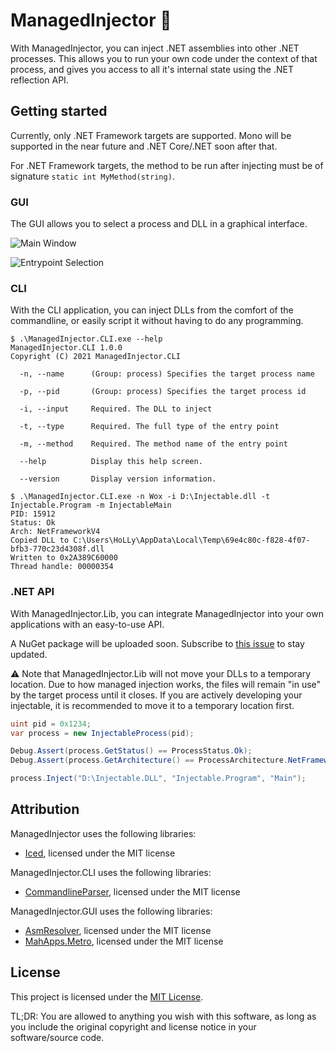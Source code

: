 # ManagedInjector 💉

With ManagedInjector, you can inject .NET assemblies into other .NET processes.
This allows you to run your own code under the context of that process, and
gives you access to all it's internal state using the .NET reflection API.

## Getting started

Currently, only .NET Framework targets are supported. Mono will be supported in
the near future and .NET Core/.NET soon after that.

For .NET Framework targets, the method to be run after injecting must be of
signature `static int MyMethod(string)`.

### GUI
The GUI allows you to select a process and DLL in a graphical interface.

![Main Window](https://i.imgur.com/wIHXa3R.png)

![Entrypoint Selection](https://i.imgur.com/WPD1Lc0.png)

### CLI

With the CLI application, you can inject DLLs from the comfort of the
commandline, or easily script it without having to do any programming.

```
$ .\ManagedInjector.CLI.exe --help
ManagedInjector.CLI 1.0.0
Copyright (C) 2021 ManagedInjector.CLI

  -n, --name      (Group: process) Specifies the target process name

  -p, --pid       (Group: process) Specifies the target process id

  -i, --input     Required. The DLL to inject

  -t, --type      Required. The full type of the entry point

  -m, --method    Required. The method name of the entry point

  --help          Display this help screen.

  --version       Display version information.
```

```
$ .\ManagedInjector.CLI.exe -n Wox -i D:\Injectable.dll -t Injectable.Program -m InjectableMain
PID: 15912
Status: Ok
Arch: NetFrameworkV4
Copied DLL to C:\Users\HoLLy\AppData\Local\Temp\69e4c80c-f828-4f07-bfb3-770c23d4308f.dll
Written to 0x2A389C60000
Thread handle: 00000354
```

### .NET API

With ManagedInjector.Lib, you can integrate ManagedInjector into your own
applications with an easy-to-use API.

A NuGet package will be uploaded soon. Subscribe to [this issue](https://github.com/HoLLy-HaCKeR/ManagedInjector/issues/2)
to stay updated.

⚠ Note that ManagedInjector.Lib will not move your DLLs to a temporary location.
Due to how managed injection works, the files will remain "in use" by the
target process until it closes. If you are actively developing your injectable,
it is recommended to move it to a temporary location first.

```c#
uint pid = 0x1234;
var process = new InjectableProcess(pid);

Debug.Assert(process.GetStatus() == ProcessStatus.Ok);
Debug.Assert(process.GetArchitecture() == ProcessArchitecture.NetFrameworkV4);

process.Inject("D:\Injectable.DLL", "Injectable.Program", "Main");
```

## Attribution

ManagedInjector uses the following libraries:
- [Iced](https://github.com/icedland/iced), licensed under the MIT license

ManagedInjector.CLI uses the following libraries:
- [CommandlineParser](https://github.com/commandlineparser/commandline), licensed under the MIT license

ManagedInjector.GUI uses the following libraries:
- [AsmResolver](https://github.com/washi1337/asmresolver), licensed under the MIT license
- [MahApps.Metro](https://github.com/mahapps/mahapps.metro), licensed under the MIT license

## License

This project is licensed under the [MIT License](https://github.com/HoLLy-HaCKeR/ManagedInjector/blob/master/LICENSE).

TL;DR: You are allowed to anything you wish with this software, as long as you
include the original copyright and license notice in your software/source code.
